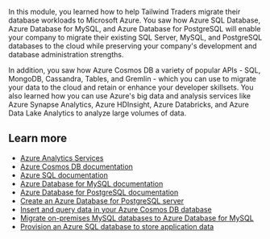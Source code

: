 In this module, you learned how to help Tailwind Traders migrate their database workloads to Microsoft Azure. You saw how Azure SQL Database, Azure Database for MySQL, and Azure Database for PostgreSQL will enable your company to migrate their existing SQL Server, MySQL, and PostgreSQL databases to the cloud while preserving your company's development and database administration strengths.

In addition, you saw how Azure Cosmos DB a variety of popular APIs - SQL, MongoDB, Cassandra, Tables, and Gremlin - which you can use to migrate your data to the cloud and retain or enhance your developer skillsets. You also learned how you can use Azure's big data and analysis services like Azure Synapse Analytics, Azure HDInsight, Azure Databricks, and Azure Data Lake Analytics to analyze large volumes of data.

## Learn more

- [Azure Analytics Services](https://azure.microsoft.com/product-categories/analytics)
- [Azure Cosmos DB documentation](https://docs.microsoft.com/azure/cosmos-db/)
- [Azure SQL documentation](https://docs.microsoft.com/azure/sql-database/)
- [Azure Database for MySQL documentation](https://docs.microsoft.com/azure/mysql/)
- [Azure Database for PostgreSQL documentation](https://docs.microsoft.com/azure/postgresql/)
- [Create an Azure Database for PostgreSQL server](https://docs.microsoft.com/learn/modules/create-azure-db-for-postgresql-server/)
- [Insert and query data in your Azure Cosmos DB database](https://docs.microsoft.com/learn/modules/access-data-with-cosmos-db-and-sql-api/)
- [Migrate on-premises MySQL databases to Azure Database for MySQL](https://docs.microsoft.com/learn/modules/migrate-on-premises-mysql-databases/)
- [Provision an Azure SQL database to store application data](https://docs.microsoft.com/learn/modules/provision-azure-sql-db/)
